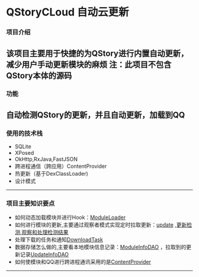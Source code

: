 # QStoryCLoud 自动云更新

### 项目介绍
该项目主要用于快捷的为QStory进行内置自动更新，减少用户手动更新模块的麻烦
注：此项目不包含QStory本体的源码
---
### 功能
自动检测QStory的更新，并且自动更新，加载到QQ
---
### 使用的技术栈
- SQLite
- XPosed
- OkHttp,RxJava,FastJSON
- 跨进程通信（跨应用）ContentProvider
- 热更新（基于DexClassLoader)
- 设计模式
---
### 项目主要知识要点
 - 如何动态加载模块并进行Hook：[ModuleLoader](./app/src/main/java/top/linl/qstorycloud/hook/moduleloader/ModuleLoader.java)  
 - 如何进行模块的更新,主要通过观察者模式实现定时拉取更新：[update](./app/src/main/java/top/linl/qstorycloud/hook/update) ,[更新检测](./app/src/main/java/top/linl/qstorycloud/hook/update/UpdateChecker.java),[观察和处理检测结果](./app/src/main/java/top/linl/qstorycloud/hook/update/UpdateObserver.java)
 - 处理下载的任务和通知[DownloadTask](./app/src/main/java/top/linl/qstorycloud/hook/update/util/DownloadTask.java)
 - 数据存储怎么做的,主要看本地模块信息记录：[ModuleInfoDAO](./app/src/main/java/top/linl/qstorycloud/db/ModuleInfoDAO.java) ，拉取到的更新记录[UpdateInfoDAO](./app/src/main/java/top/linl/qstorycloud/db/UpdateInfoDAO.java)
 - 如何使模块和QQ进行跨进程通讯采用的是[ContentProvider](./app/src/main/java/top/linl/qstorycloud/provider/AppContentProvider.java)
---


